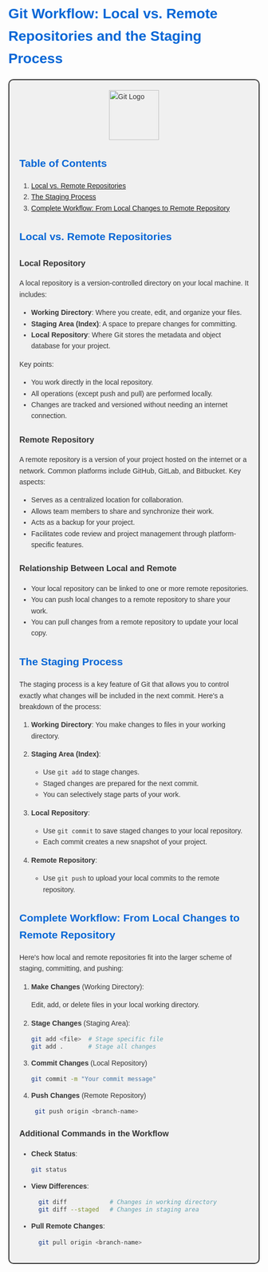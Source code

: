 # Git Workflow: Local vs. Remote Repositories and the Staging Process

<div style="background-color: #f0f0f0; border: 2px solid #333; padding: 20px; border-radius: 10px;">

<img src="https://git-scm.com/images/logos/downloads/Git-Icon-1788C.png" alt="Git Logo" width="100" style="display: block; margin: auto;">

## Table of Contents
1. [Local vs. Remote Repositories](#local-vs-remote-repositories)
2. [The Staging Process](#the-staging-process)
3. [Complete Workflow: From Local Changes to Remote Repository](#complete-workflow-from-local-changes-to-remote-repository)

## Local vs. Remote Repositories

### Local Repository

A local repository is a version-controlled directory on your local machine. It includes:

- **Working Directory**: Where you create, edit, and organize your files.
- **Staging Area (Index)**: A space to prepare changes for committing.
- **Local Repository**: Where Git stores the metadata and object database for your project.

Key points:
- You work directly in the local repository.
- All operations (except push and pull) are performed locally.
- Changes are tracked and versioned without needing an internet connection.

### Remote Repository

A remote repository is a version of your project hosted on the internet or a network. Common platforms include GitHub, GitLab, and Bitbucket. Key aspects:

- Serves as a centralized location for collaboration.
- Allows team members to share and synchronize their work.
- Acts as a backup for your project.
- Facilitates code review and project management through platform-specific features.

### Relationship Between Local and Remote

- Your local repository can be linked to one or more remote repositories.
- You can push local changes to a remote repository to share your work.
- You can pull changes from a remote repository to update your local copy.

## The Staging Process

The staging process is a key feature of Git that allows you to control exactly what changes will be included in the next commit. Here's a breakdown of the process:

1. **Working Directory**: You make changes to files in your working directory.

2. **Staging Area (Index)**:
   - Use `git add` to stage changes.
   - Staged changes are prepared for the next commit.
   - You can selectively stage parts of your work.

3. **Local Repository**:
   - Use `git commit` to save staged changes to your local repository.
   - Each commit creates a new snapshot of your project.

4. **Remote Repository**:
   - Use `git push` to upload your local commits to the remote repository.

## Complete Workflow: From Local Changes to Remote Repository

Here's how local and remote repositories fit into the larger scheme of staging, committing, and pushing:

1. **Make Changes** (Working Directory):

    Edit, add, or delete files in your local working directory.

2. **Stage Changes** (Staging Area):
   ```bash
   git add <file>  # Stage specific file
   git add .       # Stage all changes

3. **Commit Changes** (Local Repository)
   ```bash
   git commit -m "Your commit message"

4. **Push Changes** (Remote Repository)
   ```bash
    git push origin <branch-name>

### Additional Commands in the Workflow

- **Check Status**:
  ```bash
  git status

- **View Differences**:
  ```bash
    git diff            # Changes in working directory
    git diff --staged   # Changes in staging area

- **Pull Remote Changes**:
  ```bash
    git pull origin <branch-name>


</div>

<style>
body {
    font-family: Arial, sans-serif;
    line-height: 1.6;
    color: #333;
}
h1, h2 {
    color: #0366d6;
}
table {
    border-collapse: collapse;
    width: 100%;
    margin-bottom: 20px;
}
th, td {
    border: 1px solid #ddd;
    padding: 8px;
    text-align: left;
    color: #333;
}
th {
    background-color: #f6f8fa;
}
</style>
